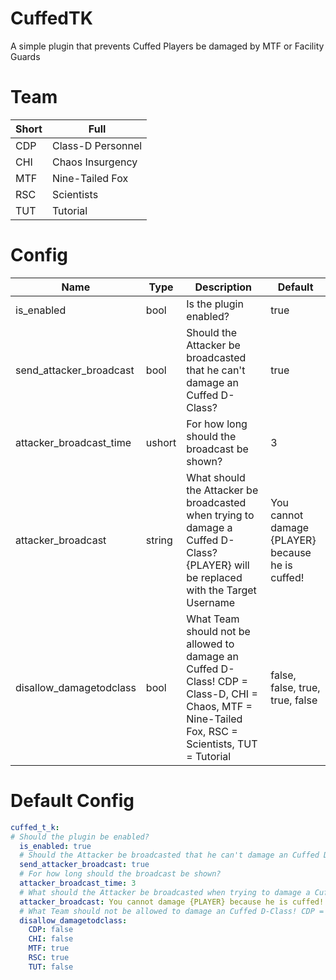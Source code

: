 # CuffedTK
A simple plugin that prevents Cuffed Players be damaged by MTF or Facility Guards

# Team
Short | Full
----- | ----
CDP | Class-D Personnel
CHI | Chaos Insurgency
MTF | Nine-Tailed Fox
RSC | Scientists
TUT | Tutorial

# Config
Name | Type | Description | Default
---- | ---- | ----------- | -------
is_enabled | bool | Is the plugin enabled? | true
send_attacker_broadcast | bool | Should the Attacker be broadcasted that he can't damage an Cuffed D-Class? | true
attacker_broadcast_time | ushort | For how long should the broadcast be shown? | 3
attacker_broadcast | string | What should the Attacker be broadcasted when trying to damage a Cuffed D-Class? {PLAYER} will be replaced with the Target Username | You cannot damage {PLAYER} because he is cuffed! 
disallow_damagetodclass | bool | What Team should not be allowed to damage an Cuffed D-Class! CDP = Class-D, CHI = Chaos, MTF = Nine-Tailed Fox, RSC = Scientists, TUT = Tutorial | false, false, true, true, false 

# Default Config
```yml
cuffed_t_k:
# Should the plugin be enabled?
  is_enabled: true
  # Should the Attacker be broadcasted that he can't damage an Cuffed D-Class?
  send_attacker_broadcast: true
  # For how long should the broadcast be shown?
  attacker_broadcast_time: 3
  # What should the Attacker be broadcasted when trying to damage a Cuffed D-Class? {PLAYER} will be replaced with the Target Username
  attacker_broadcast: You cannot damage {PLAYER} because he is cuffed!
  # What Team should not be allowed to damage an Cuffed D-Class! CDP = Class-D, CHI = Chaos, MTF = Nine-Tailed Fox, RSC = Scientists, TUT = Tutorial
  disallow_damagetodclass:
    CDP: false
    CHI: false
    MTF: true
    RSC: true
    TUT: false
```
